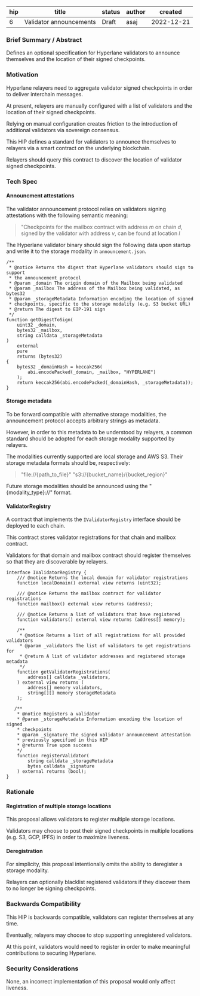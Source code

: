 | hip | title                   | status | author | created    |
| --- | ----------------------- | ------ | ------ | ---------- |
| 6   | Validator announcements | Draft  | asaj   | 2022-12-21 |

### **Brief Summary / Abstract**

Defines an optional specification for Hyperlane validators to announce themselves and the location of their signed checkpoints.

### **Motivation**

Hyperlane relayers need to aggregate validator signed checkpoints in order to deliver interchain messages.

At present, relayers are manually configured with a list of validators and the location of their signed checkpoints.

Relying on manual configuration creates friction to the introduction of additional validators via sovereign consensus.

This HIP defines a standard for validators to announce themselves to relayers via a smart contract on the underlying blockchain.

Relayers should query this contract to discover the location of validator signed checkpoints.

### **Tech Spec**

#### Announcment attestations

The validator announcement protocol relies on validators signing attestations with the following semantic meaning:

> "Checkpoints for the mailbox contract with address _m_ on chain _d_, signed by the validator with address _v_, can be found at location _l_

The Hyperlane validator binary should sign the following data upon startup and write it to the storage modality in `announcement.json`.

```solidity
/**
 * @notice Returns the digest that Hyperlane validators should sign to support
 * the announcement protocol
 * @param _domain The origin domain of the Mailbox being validated
 * @param _mailbox The address of the Mailbox being validated, as bytes32
 * @param _storageMetadata Information encoding the location of signed
 * checkpoints, specific to the storage modality (e.g. S3 bucket URL)
 * @return The digest to EIP-191 sign
 */
function getDigestToSign(
    uint32 _domain,
    bytes32 _mailbox,
    string calldata _storageMetadata
)
    external
    pure
    returns (bytes32)
{
    bytes32 _domainHash = keccak256(
        abi.encodePacked(_domain, _mailbox, "HYPERLANE")
    );
    return keccak256(abi.encodePacked(_domainHash, _storageMetadata));
}
```

#### Storage metadata

To be forward compatible with alternative storage modalities, the announcement protocol accepts arbitrary strings as metadata.

However, in order to this metadata to be understood by relayers, a common standard should be adopted for each storage modality supported by relayers.

The modalities currently supported are local storage and AWS S3. Their storage metadata formats should be, respectively:

> "file://{path_to_file}"
> "s3://{bucket_name}/{bucket_region}"

Future storage modalities should be announced using the "{modality_type}://" format.

#### ValidatorRegistry

A contract that implements the `IValidatorRegistry` interface should be deployed to each chain.

This contract stores validator registrations for that chain and mailbox contract.

Validators for that domain and mailbox contract should register themselves so that they are discoverable by relayers.

```solidity
interface IValidatorRegistry {
    /// @notice Returns the local domain for validator registrations
    function localDomain() external view returns (uint32);

    /// @notice Returns the mailbox contract for validator registrations
    function mailbox() external view returns (address);

    /// @notice Returns a list of validators that have registered
    function validators() external view returns (address[] memory);

    /**
     * @notice Returns a list of all registrations for all provided validators
     * @param _validators The list of validators to get registrations for
     * @return A list of validator addresses and registered storage metadata
     */
    function getValidatorRegistrations(
        address[] calldata _validators,
    ) external view returns (
        address[] memory validators,
        string[][] memory storageMetadata
    );

   /**
    * @notice Registers a validator
    * @param _storageMetadata Information encoding the location of signed
    * checkpoints
    * @param _signature The signed validator announcement attestation
    * previously specified in this HIP
    * @returns True upon success
    */
    function registerValidator(
        string calldata _storageMetadata
        bytes calldata _signature
    ) external returns (bool);
}
```

### **Rationale**

#### Registration of multiple storage locations

This proposal allows validators to register multiple storage locations.

Validators may choose to post their signed checkpoints in multiple locations (e.g. S3, GCP, IPFS) in order to maximize liveness.

#### Deregistration

For simplicity, this proposal intentionally omits the ability to deregister a storage modality.

Relayers can optionally blacklist registered validators if they discover them to no longer be signing checkpoints.

### **Backwards Compatibility**

This HIP is backwards compatible, validators can register themselves at any time.

Eventually, relayers may choose to stop supporting unregistered validators.

At this point, validators would need to register in order to make meaningful contributions to securing Hyperlane.

### **Security Considerations**

None, an incorrect implementation of this proposal would only affect liveness.
